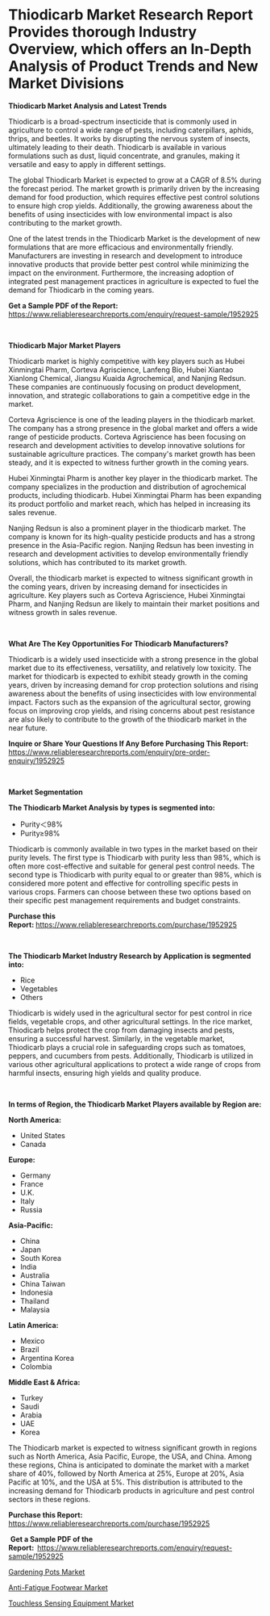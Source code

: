<p><h1>Thiodicarb Market Research Report Provides thorough Industry Overview, which offers an In-Depth Analysis of Product Trends and New Market Divisions</h1></p><p><strong>Thiodicarb Market Analysis and Latest Trends</strong></p>
<p><p>Thiodicarb is a broad-spectrum insecticide that is commonly used in agriculture to control a wide range of pests, including caterpillars, aphids, thrips, and beetles. It works by disrupting the nervous system of insects, ultimately leading to their death. Thiodicarb is available in various formulations such as dust, liquid concentrate, and granules, making it versatile and easy to apply in different settings.</p><p>The global Thiodicarb Market is expected to grow at a CAGR of 8.5% during the forecast period. The market growth is primarily driven by the increasing demand for food production, which requires effective pest control solutions to ensure high crop yields. Additionally, the growing awareness about the benefits of using insecticides with low environmental impact is also contributing to the market growth.</p><p>One of the latest trends in the Thiodicarb Market is the development of new formulations that are more efficacious and environmentally friendly. Manufacturers are investing in research and development to introduce innovative products that provide better pest control while minimizing the impact on the environment. Furthermore, the increasing adoption of integrated pest management practices in agriculture is expected to fuel the demand for Thiodicarb in the coming years.</p></p>
<p><strong>Get a Sample PDF of the Report:&nbsp;</strong> <a href="https://www.reliableresearchreports.com/enquiry/request-sample/1952925">https://www.reliableresearchreports.com/enquiry/request-sample/1952925</a></p>
<p>&nbsp;</p>
<p><strong>Thiodicarb Major Market Players</strong></p>
<p><p>Thiodicarb market is highly competitive with key players such as Hubei Xinmingtai Pharm, Corteva Agriscience, Lanfeng Bio, Hubei Xiantao Xianlong Chemical, Jiangsu Kuaida Agrochemical, and Nanjing Redsun. These companies are continuously focusing on product development, innovation, and strategic collaborations to gain a competitive edge in the market.</p><p>Corteva Agriscience is one of the leading players in the thiodicarb market. The company has a strong presence in the global market and offers a wide range of pesticide products. Corteva Agriscience has been focusing on research and development activities to develop innovative solutions for sustainable agriculture practices. The company's market growth has been steady, and it is expected to witness further growth in the coming years.</p><p>Hubei Xinmingtai Pharm is another key player in the thiodicarb market. The company specializes in the production and distribution of agrochemical products, including thiodicarb. Hubei Xinmingtai Pharm has been expanding its product portfolio and market reach, which has helped in increasing its sales revenue.</p><p>Nanjing Redsun is also a prominent player in the thiodicarb market. The company is known for its high-quality pesticide products and has a strong presence in the Asia-Pacific region. Nanjing Redsun has been investing in research and development activities to develop environmentally friendly solutions, which has contributed to its market growth.</p><p>Overall, the thiodicarb market is expected to witness significant growth in the coming years, driven by increasing demand for insecticides in agriculture. Key players such as Corteva Agriscience, Hubei Xinmingtai Pharm, and Nanjing Redsun are likely to maintain their market positions and witness growth in sales revenue.</p></p>
<p>&nbsp;</p>
<p><strong>What Are The Key Opportunities For Thiodicarb Manufacturers?</strong></p>
<p><p>Thiodicarb is a widely used insecticide with a strong presence in the global market due to its effectiveness, versatility, and relatively low toxicity. The market for thiodicarb is expected to exhibit steady growth in the coming years, driven by increasing demand for crop protection solutions and rising awareness about the benefits of using insecticides with low environmental impact. Factors such as the expansion of the agricultural sector, growing focus on improving crop yields, and rising concerns about pest resistance are also likely to contribute to the growth of the thiodicarb market in the near future.</p></p>
<p><strong>Inquire or Share Your Questions If Any Before Purchasing This Report:</strong> <a href="https://www.reliableresearchreports.com/enquiry/pre-order-enquiry/1952925">https://www.reliableresearchreports.com/enquiry/pre-order-enquiry/1952925</a></p>
<p>&nbsp;</p>
<p><strong>Market Segmentation</strong></p>
<p><strong>The Thiodicarb Market Analysis by types is segmented into:</strong></p>
<p><ul><li>Purity＜98%</li><li>Purity≥98%</li></ul></p>
<p><p>Thiodicarb is commonly available in two types in the market based on their purity levels. The first type is Thiodicarb with purity less than 98%, which is often more cost-effective and suitable for general pest control needs. The second type is Thiodicarb with purity equal to or greater than 98%, which is considered more potent and effective for controlling specific pests in various crops. Farmers can choose between these two options based on their specific pest management requirements and budget constraints.</p></p>
<p><strong>Purchase this Report:&nbsp;</strong><a href="https://www.reliableresearchreports.com/purchase/1952925">https://www.reliableresearchreports.com/purchase/1952925</a></p>
<p>&nbsp;</p>
<p><strong>The Thiodicarb Market Industry Research by Application is segmented into:</strong></p>
<p><ul><li>Rice</li><li>Vegetables</li><li>Others</li></ul></p>
<p><p>Thiodicarb is widely used in the agricultural sector for pest control in rice fields, vegetable crops, and other agricultural settings. In the rice market, Thiodicarb helps protect the crop from damaging insects and pests, ensuring a successful harvest. Similarly, in the vegetable market, Thiodicarb plays a crucial role in safeguarding crops such as tomatoes, peppers, and cucumbers from pests. Additionally, Thiodicarb is utilized in various other agricultural applications to protect a wide range of crops from harmful insects, ensuring high yields and quality produce.</p></p>
<p>&nbsp;</p>
<p><strong>In terms of Region, the Thiodicarb Market Players available by Region are:</strong></p>
<p>
    <p> <strong> North America: </strong>
        <ul>
            <li>United States</li>
            <li>Canada</li>
        </ul>
        </p> 
    <p> <strong> Europe: </strong>
        <ul>
            <li>Germany</li>
            <li>France</li>
            <li>U.K.</li>
            <li>Italy</li>
            <li>Russia</li>
        </ul>
        </p> 
    <p> <strong> Asia-Pacific: </strong>
        <ul>
            <li>China</li>
            <li>Japan</li>
            <li>South Korea</li>
            <li>India</li>
            <li>Australia</li>
            <li>China Taiwan</li>
            <li>Indonesia</li>
            <li>Thailand</li>
            <li>Malaysia</li>
        </ul>
        </p> 
    <p> <strong> Latin America: </strong>
        <ul>
            <li>Mexico</li>
            <li>Brazil</li>
            <li>Argentina Korea</li>
            <li>Colombia</li>
        </ul>
        </p> 
    <p> <strong> Middle East & Africa: </strong>
        <ul>
            <li>Turkey</li>
            <li>Saudi</li>
            <li>Arabia</li>
            <li>UAE</li>
            <li>Korea</li>
        </ul>
    </p>
    </p>
<p><p>The Thiodicarb market is expected to witness significant growth in regions such as North America, Asia Pacific, Europe, the USA, and China. Among these regions, China is anticipated to dominate the market with a market share of 40%, followed by North America at 25%, Europe at 20%, Asia Pacific at 10%, and the USA at 5%. This distribution is attributed to the increasing demand for Thiodicarb products in agriculture and pest control sectors in these regions.</p></p>
<p><strong>Purchase this Report: </strong><a href="https://www.reliableresearchreports.com/purchase/1952925">https://www.reliableresearchreports.com/purchase/1952925</a></p>
<p>&nbsp;<strong>Get a Sample PDF of the Report:&nbsp;&nbsp;</strong><a href="https://www.reliableresearchreports.com/enquiry/request-sample/1952925">https://www.reliableresearchreports.com/enquiry/request-sample/1952925</a></p>
<p><strong></strong></p>
<p><p><a href="https://github.com/moyahfrancoestellec51j635wcx/Market-Research-Report-List-1/blob/main/gardening-pots-market.md">Gardening Pots Market</a></p><p><a href="https://view.publitas.com/reportprime-1/anti-fatigue-footwear-market-provides-detailed-segmentation-of-this-market-based-on-type-application-and-region-and-forecast-for-the-period-from-2024-2031/">Anti-Fatigue Footwear Market</a></p><p><a href="https://view.publitas.com/reportprime-1/touchless-sensing-equipment-market-size-market-share-and-global-market-analysis-report-2024-2031/">Touchless Sensing Equipment Market</a></p></p>
